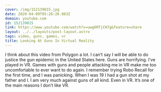 ```yaml
---
cover: /img/152139015.jpg
date: 2020-04-09T05:26:26.863Z
domain: youtube.com
id: 152139015
link: https://www.youtube.com/watch?v=uwg6RTjCH7g&feature=share
layout: ../../layouts/post-layout.astro
tags: video, guns, games, vr
title: Looking At Guns In Virtual Reality
---
```


I think about this video from Polygon a lot. I can’t say I will be able to do justice the gun epidemic in the United States here. Guns are horrifying. I’ve played in VR. Games with guns and people attacking me in VR make me too uncomfortable to ever want to do again. I remember trying Robo Recall for the first time, and I was panicking. When I was 19 I had a gun shot at my father and I. I am very much against guns of all kind. Even in VR. It’s one of the main reasons I don’t like VR.
